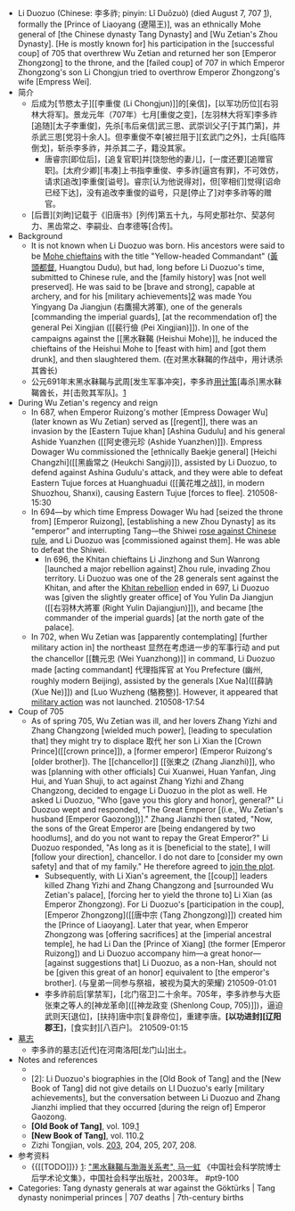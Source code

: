 - Li Duozuo (Chinese: 李多祚; pinyin: Lǐ Duōzuò) (died August 7, 707 [1](((aQSQqxvmc)))), formally the [Prince of Liaoyang (遼陽王)], was an ethnically Mohe general of [the Chinese dynasty Tang Dynasty] and [Wu Zetian's Zhou Dynasty]. [He is mostly known for] his participation in the [successful coup] of 705 that overthrew Wu Zetian and returned her son [Emperor Zhongzong] to the throne, and the [failed coup] of 707 in which Emperor Zhongzong's son Li Chongjun tried to overthrow Emperor Zhongzong's wife [Empress Wei].
- 简介
    - 后成为[节愍太子][[李重俊 (Li Chongjun)]]的[亲信]，[以军功历位][右羽林大将军]。景龙元年（707年）七月[重俊之变]，[左羽林大将军]李多祚[追随][太子李重俊]，先杀[韦后亲信]武三思、武崇训父子[于其门第]，并杀武三思[党羽十余人]。但李重俊不幸[被拦阻于][玄武门之外]，士兵[临阵倒戈]，斩杀李多祚，并杀其二子，籍没其家。
        - 唐睿宗[即位后]，[追复官职]并[饶恕他的妻儿]，[一度还要][追赠官职]。[太府少卿][韦凑]上书指李重俊、李多祚[逼宫有罪]，不可效仿，请求[追改]李重俊[谥号]。睿宗[认为他说得对]，但[宰相们]觉得[诏命已经下达]，没有追改李重俊的谥号，只是[停止了]对李多祚等的赠官。
    - [后晋][刘昫]记载于《旧唐书》[列传]第五十九，与阿史那社尔、契苾何力、黑齿常之、李嗣业、白孝德等[合传]。
- Background
    - It is not known when Li Duozuo was born. His ancestors were said to be [Mohe chieftains](((zt0y3ge-X))) with the title "Yellow-headed Commandant" ([黃頭都督](((tGNuVAtbL))), Huangtou Dudu), but had, long before Li Duozuo's time, submitted to Chinese rule, and the [family history] was [not well preserved]. He was said to be [brave and strong], capable at archery, and for his [military achievements][2](((wwI4KjiOl))) was made You Yingyang Da Jiangjun (右鷹揚大將軍), one of the generals [commanding the imperial guards], [at the recommendation of] the general Pei Xingjian ([[裴行儉 (Pei Xingjian)]]). In one of the campaigns against the [[黑水靺鞨 (Heishui Mohe)]], he induced the chieftains of the Heishui Mohe to [feast with him] and [got them drunk], and then slaughtered them.
(在对黑水靺鞨的作战中，用计诱杀其酋长)
    - 公元691年末黑水靺鞨与武周[发生军事冲突]，李多祚[用计策](((UIu5tkphS)))[毒杀]黑水靺鞨酋长，并[击败其军队]。[1]
- During Wu Zetian's regency and reign
    - In 687, when Emperor Ruizong's mother [Empress Dowager Wu] (later known as Wu Zetian) served as [[regent]], there was an invasion by the [Eastern Tujue khan] [Ashina Gudulu] and his general Ashide Yuanzhen ([[阿史德元珍 (Ashide Yuanzhen)]]). Empress Dowager Wu commissioned the [ethnically Baekje general] [Heichi Changzhi]([[黑齒常之 (Heukchi Sangji)]]), assisted by Li Duozuo, to defend against Ashina Gudulu's attack, and they were able to defeat Eastern Tujue forces at Huanghuadui ([[黃花堆之战]], in modern Shuozhou, Shanxi), causing Eastern Tujue [forces to flee].
210508-15:30
    - In 694—by which time Empress Dowager Wu had [seized the throne from] [Emperor Ruizong], [establishing a new Zhou Dynasty] as its "emperor" and interrupting Tang—the Shiwei [rose against Chinese rule](((g-qHqKUvb))), and Li Duozuo was [commissioned against them]. He was able to defeat the Shiwei.
        - In 696, the Khitan chieftains Li Jinzhong and Sun Wanrong [launched a major rebellion against] Zhou rule, invading Zhou territory. Li Duozuo was one of the 28 generals sent against the Khitan, and after the [Khitan rebellion](((qaxA2ssRd))) ended in 697, Li Duozuo was [given the slightly greater office] of You Yulin Da Jiangjun ([[右羽林大將軍 (Right Yulin Dajiangjun)]]), and became [the commander of the imperial guards] [at the north gate of the palace].
    - In 702, when Wu Zetian was [apparently contemplating] [further military action in] the northeast 显然在考虑进一步的军事行动 and put the chancellor [[魏元忠 (Wei Yuanzhong)]] in command, Li Duozuo made [acting commandant] 代理指挥官 at You Prefecture (幽州, roughly modern Beijing), assisted by the generals [Xue Na]([[薛訥 (Xue Ne)]]) and [Luo Wuzheng (駱務整)]. However, it appeared that [military action](((1zVlOFgCm))) was not launched.
210508-17:54
- Coup of 705
    - As of spring 705, Wu Zetian was ill, and her lovers Zhang Yizhi and Zhang Changzong [wielded much power], [leading to speculation that] they might try to displace 取代 her son Li Xian the [Crown Prince]([[crown prince]]), a [former emperor] (Emperor Ruizong's [older brother]). The [[chancellor]] [[张柬之 (Zhang Jianzhi)]], who was [planning with other officials] Cui Xuanwei, Huan Yanfan, Jing Hui, and Yuan Shuji, to act against Zhang Yizhi and Zhang Changzong, decided to engage Li Duozuo in the plot as well. He asked Li Duozuo, "Who [gave you this glory and honor], general?" Li Duozuo wept and responded, "The Great Emperor [(i.e., Wu Zetian's husband [Emperor Gaozong])]." Zhang Jianzhi then stated, "Now, the sons of the Great Emperor are [being endangered by two hoodlums], and do you not want to repay the Great Emperor?" Li Duozuo responded, "As long as it is [beneficial to the state], I will [follow your direction], chancellor. I do not dare to [consider my own safety] and that of my family." He therefore agreed to [join the plot](((DaB2Ttvyk))). 
        - Subsequently, with Li Xian's agreement, the [[coup]] leaders killed Zhang Yizhi and Zhang Changzong and [surrounded Wu Zetian's palace], [forcing her to yield the throne to] Li Xian (as Emperor Zhongzong). For Li Duozuo's [participation in the coup], [Emperor Zhongzong]([[唐中宗 (Tang Zhongzong)]]) created him the [Prince of Liaoyang]. Later that year, when Emperor Zhongzong was [offering sacrifices] at the [imperial ancestral temple], he had Li Dan the [Prince of Xiang] (the former [Emperor Ruizong]) and Li Duozuo accompany him—a great honor—[against suggestions that] Li Duozuo, as a non-Han, should not be [given this great of an honor] equivalent to [the emperor's brother].
(与皇弟一同参与祭祖，被视为莫大的荣耀)
210509-01:01
        - 李多祚前后[掌禁军]，[北门宿卫]二十余年。705年，李多祚参与大臣张柬之等人的[神龙革命]([[神龙政变 (Shenlong Coup, 705)]])，逼迫武则天[退位]，[扶持]唐中宗[复辟帝位]，重建李唐。**[以功进封][辽阳郡王]**，[食实封][八百户]。
210509-01:15
- [墓志](((IL802lN-w)))
    - 李多祚的墓志[近代]在河南洛阳[龙门山]出土。
- Notes and references
    - [1]: [兩千年中西曆轉換](http://www.sinica.edu.tw/ftms-bin/kiwi1/luso.sh?lstype=2&dyna=%AD%F0&king=%A4%A4%A9v&reign=%AF%AB%C0s&yy=3&ycanzi=&mm=7&dd=6&dcanzi=)
    - [2]: Li Duozuo's biographies in the [Old Book of Tang] and the [New Book of Tang] did not give details on LI Duozuo's early [military achievements], but the conversation between Li Duozuo and Zhang Jianzhi implied that they occurred [during the reign of] Emperor Gaozong.
    - __[Old Book of Tang]__, vol. 109.[1](https://web.archive.org/web/20080209054351/http://ef.cdpa.nsysu.edu.tw/ccw/02/tan12.htm)
    - __[New Book of Tang]__, vol. 110.[2](https://web.archive.org/web/20071011093344/http://ef.cdpa.nsysu.edu.tw/ccw/02/ntan15.htm)
    - Zizhi Tongjian, vols. [203](https://zh.wikipedia.org/wiki/s:%E8%B3%87%E6%B2%BB%E9%80%9A%E9%91%91/%E5%8D%B7203), 204, 205, 207, 208.
- 参考资料
    - {{[[TODO]]}} [1]: ["黑水靺鞨与渤海关系考", 马一虹](http://www.eurasianhistory.com/data/articles/a02/20.html) 《中国社会科学院博士后学术论文集》，中国社会科学出版社，2003年。 #pt9-100
- Categories: Tang dynasty generals at war against the Göktürks | Tang dynasty nonimperial princes | 707 deaths | 7th-century births
